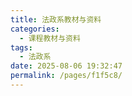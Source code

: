```yaml
---
title: 法政系教材与资料
categories: 
  - 课程教材与资料
tags: 
  - 法政系
date: 2025-08-06 19:32:47
permalink: /pages/f1f5c8/
---
```

